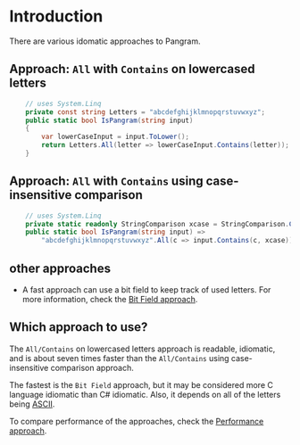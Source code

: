# Introduction

There are various idomatic approaches to Pangram.

## Approach: `All` with `Contains` on lowercased letters



```csharp
    // uses System.Linq
    private const string Letters = "abcdefghijklmnopqrstuvwxyz";
    public static bool IsPangram(string input)
    {
        var lowerCaseInput = input.ToLower();
        return Letters.All(letter => lowerCaseInput.Contains(letter));
    }
```

## Approach: `All` with `Contains` using case-insensitive comparison

```csharp
    // uses System.Linq
    private static readonly StringComparison xcase = StringComparison.CurrentCultureIgnoreCase;
    public static bool IsPangram(string input) =>
        "abcdefghijklmnopqrstuvwxyz".All(c => input.Contains(c, xcase));
```


## other approaches

- A fast approach can use a bit field to keep track of used letters.
For more information, check the [Bit Field approach][approach-bitfield].

## Which approach to use?

The `All/Contains` on lowercased letters approach is readable, idiomatic,
and is about seven times faster than the `All/Contains` using case-insensitive comparison approach.

The fastest is the `Bit Field` approach, but it may be considered more C language idiomatic than C# idiomatic.
Also, it depends on all of the letters being [ASCII][ascii].

To compare performance of the approaches, check the [Performance approach][approach-performance].

[approach-all-contains-tolower]: https://exercism.org/tracks/csharp/exercises/pangram/approaches/all-contains-tolower
[approach-all-contains-case-insensitive]: https://exercism.org/tracks/csharp/exercises/pangram/approaches/all-contains-case-insensitive
[approach-bitfield]: https://exercism.org/tracks/csharp/exercises/pangram/approaches/bitfield
[approach-performance]: https://exercism.org/tracks/csharp/exercises/pangram/approaches/performance
[ascii]: https://www.asciitable.com/
